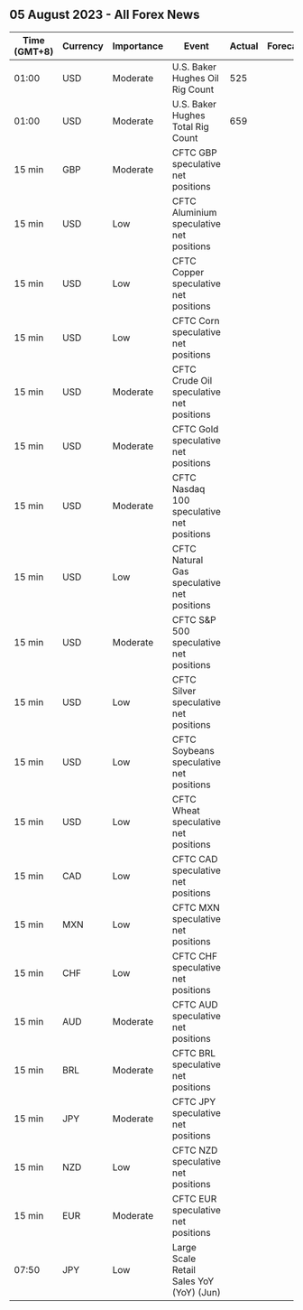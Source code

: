 ## 05 August 2023 - All Forex News

| Time (GMT+8) | Currency | Importance | Event | Actual | Forecast | Previous |
|------|----------|------------|-------|--------|----------|----------|
| 01:00 | USD | Moderate | U.S. Baker Hughes Oil Rig Count | 525 |  | 529 |
| 01:00 | USD | Moderate | U.S. Baker Hughes Total Rig Count | 659 |  | 664 |
| 15 min | GBP | Moderate | CFTC GBP speculative net positions |  |  | 59.0K |
| 15 min | USD | Low | CFTC Aluminium speculative net positions |  |  | 6.8K |
| 15 min | USD | Low | CFTC Copper speculative net positions |  |  | 1.2K |
| 15 min | USD | Low | CFTC Corn speculative net positions |  |  | 70.5K |
| 15 min | USD | Moderate | CFTC Crude Oil speculative net positions |  |  | 225.2K |
| 15 min | USD | Moderate | CFTC Gold speculative net positions |  |  | 173.6K |
| 15 min | USD | Moderate | CFTC Nasdaq 100 speculative net positions |  |  | -10.7K |
| 15 min | USD | Low | CFTC Natural Gas speculative net positions |  |  | -97.1K |
| 15 min | USD | Moderate | CFTC S&P 500 speculative net positions |  |  | -232.6K |
| 15 min | USD | Low | CFTC Silver speculative net positions |  |  | 36.9K |
| 15 min | USD | Low | CFTC Soybeans speculative net positions |  |  | 135.0K |
| 15 min | USD | Low | CFTC Wheat speculative net positions |  |  | -20.6K |
| 15 min | CAD | Low | CFTC CAD speculative net positions |  |  | 5.5K |
| 15 min | MXN | Low | CFTC MXN speculative net positions |  |  | 87.8K |
| 15 min | CHF | Low | CFTC CHF speculative net positions |  |  | -8.4K |
| 15 min | AUD | Moderate | CFTC AUD speculative net positions |  |  | -51.2K |
| 15 min | BRL | Moderate | CFTC BRL speculative net positions |  |  | 32.0K |
| 15 min | JPY | Moderate | CFTC JPY speculative net positions |  |  | -77.8K |
| 15 min | NZD | Low | CFTC NZD speculative net positions |  |  | -0.9K |
| 15 min | EUR | Moderate | CFTC EUR speculative net positions |  |  | 177.2K |
| 07:50 | JPY | Low | Large Scale Retail Sales YoY (YoY) (Jun) |  |  | 4.0% |
